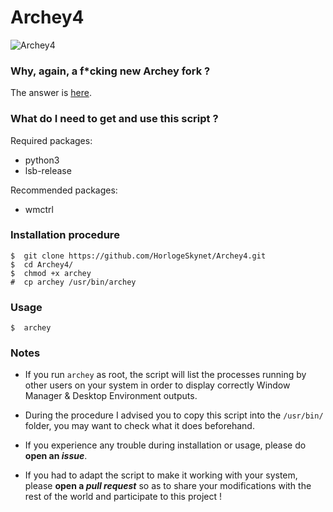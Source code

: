 # Archey4

![Archey4](https://horlogeskynet.github.io/img/blog/the-archey-project-what-i-ve-decided-to-do.png)

### Why, again, a f*cking new Archey fork ?

The answer is [here](https://horlogeskynet.github.io/Archey4).

### What do I need to get and use this script ?

Required packages:

* python3
* lsb-release

Recommended packages:

* wmctrl

### Installation procedure

```
$  git clone https://github.com/HorlogeSkynet/Archey4.git
$  cd Archey4/
$  chmod +x archey
#  cp archey /usr/bin/archey
```

### Usage

```
$  archey
```

### Notes

* If you run `archey` as root, the script will list the processes running by other users on your system in order to display correctly Window Manager & Desktop Environment outputs.

* During the procedure I advised you to copy this script into the `/usr/bin/` folder, you may want to check what it does beforehand.

* If you experience any trouble during installation or usage, please do **open an _issue_**.

* If you had to adapt the script to make it working with your system, please **open a _pull request_** so as to share your modifications with the rest of the world and participate to this project !
